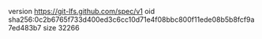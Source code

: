 version https://git-lfs.github.com/spec/v1
oid sha256:0c2b6765f733d400ed3c6cc10d71e4f08bbc800f11ede08b5b8fcf9a7ed483b7
size 32266
